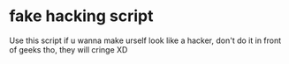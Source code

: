 # fake hacking script

Use this script if u wanna make urself look like a hacker, don't do it in front of geeks tho, they will cringe XD

